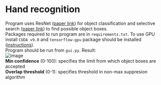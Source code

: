 # Hand recognition

Program uses ResNet ([paper link](https://arxiv.org/abs/1512.03385)) for object classification and selective search ([paper link](https://koen.me/research/pub/uijlings-ijcv2013-draft.pdf)) to find possible object boxes.<br/>
Packages required to run program are in `requirements.txt`. To use GPU install `CUDA v9.0` and `tensorflow-gpu` package should be installed ([instructions](https://www.tensorflow.org/install/)).<br/>
Program should be run from `gui.py`. Result:<br/>
![image](https://i.imgur.com/gnFQmqN.png) <br/>
**Min confidence** (0-100): specifies the limit from which object boxes are accepted <br/>
**Overlap threshold** (0-1): specifies threshold in non-max suppresion algorithm
